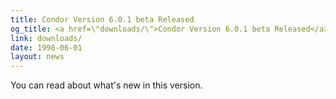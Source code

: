 ```yaml
---
title: Condor Version 6.0.1 beta Released
og_title: <a href=\"downloads/\">Condor Version 6.0.1 beta Released</a>
link: downloads/
date: 1998-06-01
layout: news
---
```


You can read about what's new</a> in this version.
